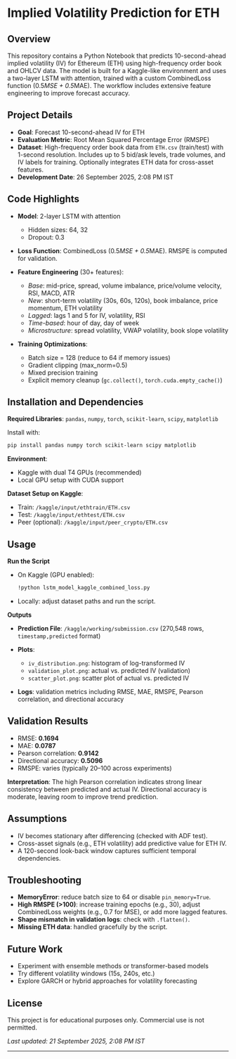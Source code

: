# Implied Volatility Prediction for ETH

## Overview

This repository contains a Python Notebook that predicts 10-second-ahead implied volatility (IV) for Ethereum (ETH) using high-frequency order book and OHLCV data. The model is built for a Kaggle-like environment and uses a two-layer LSTM with attention, trained with a custom CombinedLoss function (0.5*MSE + 0.5*MAE). The workflow includes extensive feature engineering to improve forecast accuracy.

## Project Details

* **Goal**: Forecast 10-second-ahead IV for ETH
* **Evaluation Metric**: Root Mean Squared Percentage Error (RMSPE)
* **Dataset**: High-frequency order book data from `ETH.csv` (train/test) with 1-second resolution. Includes up to 5 bid/ask levels, trade volumes, and IV labels for training. Optionally integrates ETH data for cross-asset features.
* **Development Date**: 26 September 2025, 2:08 PM IST

## Code Highlights

* **Model**: 2-layer LSTM with attention

  * Hidden sizes: 64, 32
  * Dropout: 0.3
* **Loss Function**: CombinedLoss (0.5*MSE + 0.5*MAE). RMSPE is computed for validation.
* **Feature Engineering** (30+ features):

  * *Base*: mid-price, spread, volume imbalance, price/volume velocity, RSI, MACD, ATR
  * *New*: short-term volatility (30s, 60s, 120s), book imbalance, price momentum, ETH volatility
  * *Lagged*: lags 1 and 5 for IV, volatility, RSI
  * *Time-based*: hour of day, day of week
  * *Microstructure*: spread volatility, VWAP volatility, book slope volatility
* **Training Optimizations**:

  * Batch size = 128 (reduce to 64 if memory issues)
  * Gradient clipping (max_norm=0.5)
  * Mixed precision training
  * Explicit memory cleanup (`gc.collect()`, `torch.cuda.empty_cache()`)

## Installation and Dependencies

**Required Libraries**:
`pandas`, `numpy`, `torch`, `scikit-learn`, `scipy`, `matplotlib`

Install with:

```bash
pip install pandas numpy torch scikit-learn scipy matplotlib
```

**Environment**:

* Kaggle with dual T4 GPUs (recommended)
* Local GPU setup with CUDA support

**Dataset Setup on Kaggle**:

* Train: `/kaggle/input/ethtrain/ETH.csv`
* Test: `/kaggle/input/ethtest/ETH.csv`
* Peer (optional): `/kaggle/input/peer_crypto/ETH.csv`

## Usage

**Run the Script**

* On Kaggle (GPU enabled):

  ```bash
  !python lstm_model_kaggle_combined_loss.py
  ```
* Locally: adjust dataset paths and run the script.

**Outputs**

* **Prediction File**: `/kaggle/working/submission.csv` (270,548 rows, `timestamp,predicted` format)
* **Plots**:

  * `iv_distribution.png`: histogram of log-transformed IV
  * `validation_plot.png`: actual vs. predicted IV (validation)
  * `scatter_plot.png`: scatter plot of actual vs. predicted IV
* **Logs**: validation metrics including RMSE, MAE, RMSPE, Pearson correlation, and directional accuracy

## Validation Results

* RMSE: **0.1694**
* MAE: **0.0787**
* Pearson correlation: **0.9142**
* Directional accuracy: **0.5096**
* RMSPE: varies (typically 20–100 across experiments)

**Interpretation**: The high Pearson correlation indicates strong linear consistency between predicted and actual IV. Directional accuracy is moderate, leaving room to improve trend prediction.

## Assumptions

* IV becomes stationary after differencing (checked with ADF test).
* Cross-asset signals (e.g., ETH volatility) add predictive value for ETH IV.
* A 120-second look-back window captures sufficient temporal dependencies.

## Troubleshooting

* **MemoryError**: reduce batch size to 64 or disable `pin_memory=True`.
* **High RMSPE (>100)**: increase training epochs (e.g., 30), adjust CombinedLoss weights (e.g., 0.7 for MSE), or add more lagged features.
* **Shape mismatch in validation logs**: check with `.flatten()`.
* **Missing ETH data**: handled gracefully by the script.


## Future Work

* Experiment with ensemble methods or transformer-based models
* Try different volatility windows (15s, 240s, etc.)
* Explore GARCH or hybrid approaches for volatility forecasting

## License

This project is for educational purposes only. Commercial use is not permitted.

*Last updated: 21 September 2025, 2:08 PM IST*

---

